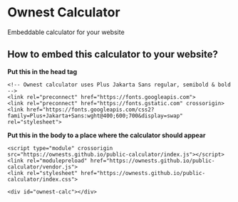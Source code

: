 # Ownest Calculator
Embeddable calculator for your website

## How to embed this calculator to your website?
**Put this in the head tag**
```
<!-- Ownest calculator uses Plus Jakarta Sans regular, semibold & bold -->
<link rel="preconnect" href="https://fonts.googleapis.com">
<link rel="preconnect" href="https://fonts.gstatic.com" crossorigin>
<link href="https://fonts.googleapis.com/css2?family=Plus+Jakarta+Sans:wght@400;600;700&display=swap" rel="stylesheet">
```

**Put this in the body to a place where the calculator should appear**
```
<script type="module" crossorigin src="https://ownests.github.io/public-calculator/index.js"></script>
<link rel="modulepreload" href="https://ownests.github.io/public-calculator/vendor.js">
<link rel="stylesheet" href="https://ownests.github.io/public-calculator/index.css">

<div id="ownest-calc"></div>
```
